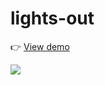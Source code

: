 # lights-out

👉 [View demo](https://thanh-luan-nguyen.github.io/lights-out/)

<img src="https://github.com/thanh-luan-nguyen/thanh-luan-nguyen/blob/main/project_preview_gifs/udemy/Lights%20Out.gif"/>
